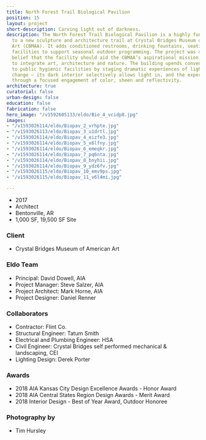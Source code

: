 ```yaml
---
title: North Forest Trail Biological Pavilion
position: 15
layout: project
short-description: Carving light out of darkness.
description: The North Forest Trail Biological Pavilion is a highly functional addition
  to a new sculpture and architecture trail at Crystal Bridges Museum of American
  Art (CBMAA). It adds conditioned restrooms, drinking fountains, seating and maintenance
  facilities to support seasonal outdoor programming. The project was driven by the
  belief that the facility should aid the CBMAA’s aspirational mission, which seeks
  to integrate art, architecture and nature. The building upends conventional approaches
  to public hygienic facilities by staging dramatic experiences of light and seasonal
  change — its dark interior selectively allows light in, and the experience is heightened
  through a focused engagement of color, sheen and reflectivity.
architecture: true
curatorial: false
urban-design: false
education: false
fabrication: false
hero_image: "/v1592605133/eldo/Bio_4_vcidp8.jpg"
images:
- "/v1593026114/eldo/Biopav_2_vrhpte.jpg"
- "/v1593026113/eldo/Biopav_3_u1drtl.jpg"
- "/v1593026114/eldo/Biopav_4_eizfe3.jpg"
- "/v1593026114/eldo/Biopav_5_x6lfny.jpg"
- "/v1593026114/eldo/Biopav_6_emeqkr.jpg"
- "/v1593026114/eldo/Biopav_7_pq6nta.jpg"
- "/v1593026114/eldo/Biopav_8_bnyhii.jpg"
- "/v1593026114/eldo/Biopav_9_ydz6fv.jpg"
- "/v1593026115/eldo/Biopav_10_emv9ps.jpg"
- "/v1593026115/eldo/Biopav_11_v6l4mi.jpg"

---
```

- 2017
- Architect
- Bentonville, AR
- 1,000 SF, 19,500 SF Site

### Client
- Crystal Bridges Museum of American Art

### Eldo Team
- Principal: David Dowell, AIA
- Project Manager: Steve Salzer, AIA
- Project Architect: Mark Horne, AIA
- Project Designer: Daniel Renner

### Collaborators
- Contractor: Flint Co.
- Structural Engineer: Tatum Smith
- Electrical and Plumbing Engineer: HSA
- Civil Engineer: Crystal Bridges self performed mechanical & landscaping, CEI
- Lighting Design: Derek Porter

### Awards
- 2018 AIA Kansas City Design Excellence Awards - Honor Award
- 2018 AIA Central States Region Design Awards - Merit Award
- 2018 Interior Design - Best of Year Award, Outdoor Honoree

### Photography by
- Tim Hursley